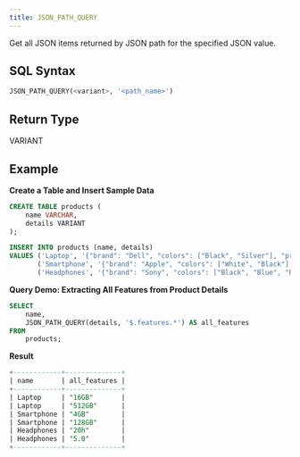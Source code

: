 ```yaml
---
title: JSON_PATH_QUERY
---
```


Get all JSON items returned by JSON path for the specified JSON value.

## SQL Syntax

```sql
JSON_PATH_QUERY(<variant>, '<path_name>')
```


## Return Type

VARIANT

## Example

**Create a Table and Insert Sample Data**

```sql
CREATE TABLE products (
    name VARCHAR,
    details VARIANT
);

INSERT INTO products (name, details)
VALUES ('Laptop', '{"brand": "Dell", "colors": ["Black", "Silver"], "price": 1200, "features": {"ram": "16GB", "storage": "512GB"}}'),
       ('Smartphone', '{"brand": "Apple", "colors": ["White", "Black"], "price": 999, "features": {"ram": "4GB", "storage": "128GB"}}'),
       ('Headphones', '{"brand": "Sony", "colors": ["Black", "Blue", "Red"], "price": 150, "features": {"battery": "20h", "bluetooth": "5.0"}}');
```

**Query Demo: Extracting All Features from Product Details**

```sql
SELECT
    name,
    JSON_PATH_QUERY(details, '$.features.*') AS all_features
FROM
    products;
```

**Result**

```sql
+------------+--------------+
| name       | all_features |
+------------+--------------+
| Laptop     | "16GB"       |
| Laptop     | "512GB"      |
| Smartphone | "4GB"        |
| Smartphone | "128GB"      |
| Headphones | "20h"        |
| Headphones | "5.0"        |
+------------+--------------+
```